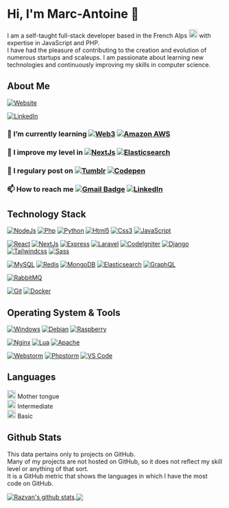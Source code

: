 
# Hi, I'm Marc-Antoine  👋

I am a self-taught full-stack developer based in the French Alps <img src="https://flagcdn.com/fr.svg" width="20" alt="Francais">  with expertise in JavaScript and PHP.   
I have had the pleasure of contributing to the creation and evolution of numerous startups and scaleups. I am passionate about learning new technologies and continuously improving my skills in computer science.


## About Me
[![Website](https://img.shields.io/badge/Website-marcantoinedutoit.com-326CE5?style=flat-square)](http://www.marcantoinedutoit.com)   

[![LinkedIn](https://img.shields.io/badge/LinkedIn-linkedin.com/marcantoinedutoit-326CE5?style=flat-square)](https://fr.linkedin.com/in/marc-antoine-dutoit-7729b35a)   


### 🌱 I’m currently learning  [![Web3](https://img.shields.io/badge/web3.js-F16822?style=flat-square&logo=web3.js&logoColor=white)](https://github.com/ChainSafe/web3.js#readme/) [![Amazon AWS](https://img.shields.io/badge/Amazon_AWS-FF9900?style=flat-square&logo=amazonaws&logoColor=white)](https://aws.amazon.com/fr/)

### 🧐 I improve my level in [![NextJs](https://img.shields.io/badge/next.js-000000?style=flat-square&logo=nextdotjs&logoColor=white)](https://nextjs.org/) [![Elasticsearch](https://img.shields.io/badge/-Elasticsearch-005571?style=flat-square&logo=Elasticsearch&logoColor=ffffff)](https://www.elastic.co/)

### 📝 I regulary post on  [![Tumblr](https://img.shields.io/badge/Tumblr-%2336465D.svg?&style=flat-square&logo=Tumblr&logoColor=white)](https://mad-webdev.tumblr.com/) [![Codepen](https://img.shields.io/badge/Codepen-000000?style=flat-squar&logo=codepen&logoColor=white)](https://codepen.io/dhakvehm)


### 📫 How to reach me [![Gmail Badge](https://img.shields.io/badge/-gmail-c14438?style=flat-square&logo=Gmail&logoColor=ffffff)](mailto:marc.antoine.dutoit@gmail.com) [![LinkedIn](https://img.shields.io/badge/LinkedIn-0077B5?style=flat-square&logo=linkedin&logoColor=white)](https://www.linkedin.com/in/marc-antoine-dutoit-7729b35a)

## Technology Stack
[![NodeJs](https://img.shields.io/badge/Node.js-339933?style=flat-square&logo=nodedotjs&logoColor=white)](https://nodejs.org/)
[![Php](https://img.shields.io/badge/PHP-777BB4?style=flat-square&logo=php&logoColor=white)](https://www.php.net/)
[![Python](https://img.shields.io/badge/-Python-3776AB?style=flat-square&logo=python&logoColor=ffffff)](https://www.python.org/)
[![Html5](https://img.shields.io/badge/HTML5-E34F26?style=flat-square&logo=html5&logoColor=white)](https://html5.org/)
[![Css3](https://img.shields.io/badge/CSS3-1572B6?style=flat-square&logo=css3&logoColor=white)](https://developer.mozilla.org/fr/docs/Web/CSS)
[![JavaScript](https://img.shields.io/badge/-JavaScript-%23F7DF1C?style=flat-square&logo=javascript&logoColor=000000&labelColor=%23F7DF1C&color=%23FFCE5A)](https://www.javascript.com/)

[![React](https://img.shields.io/badge/React-20232A?style=flat-square&logo=react&logoColor=61DAFB)](https://reactjs.org/)
[![NextJs](https://img.shields.io/badge/next.js-000000?style=flat-square&logo=nextdotjs&logoColor=white)](https://nextjs.org/)
[![Express](https://img.shields.io/badge/Express.js-000000?style=flat-square&logo=express&logoColor=white)](https://expressjs.com/)
[![Laravel](https://img.shields.io/badge/Laravel-FF2D20?style=flat-square&logo=laravel&logoColor=white)](https://laravel.com/)
[![CodeIgniter](https://img.shields.io/badge/Codeigniter-EF4223?style=flat-square&logo=codeigniter&logoColor=white)](https://codeigniter.com/)
[![Django](https://img.shields.io/badge/-Django-092E20?style=flat-square&logo=Django&logoColor=ffffff)](https://www.djangoproject.com/)
[![Tailwindcss](https://img.shields.io/badge/Tailwind_CSS-38B2AC?style=flat-square&logo=tailwind-css&logoColor=white)](https://tailwindcss.com/)
[![Sass](https://img.shields.io/badge/Sass-CC6699?style=flat-square&logo=sass&logoColor=white)](https://sass-lang.com/)

[![MySQL](https://img.shields.io/badge/-MySQL-4479A1?style=flat-square&logo=MySQL&logoColor=ffffff)](https://www.mysql.com/)
[![Redis](https://img.shields.io/badge/-Redis-DC382D?style=flat-square&logo=Redis&logoColor=ffffff)](https://redis.io/)
[![MongoDB](https://img.shields.io/badge/-MongoDB-47A248?style=flat-square&logo=MongoDB&logoColor=ffffff)](https://www.mongodb.com/)
[![Elasticsearch](https://img.shields.io/badge/-Elasticsearch-005571?style=flat-square&logo=Elasticsearch&logoColor=ffffff)](https://www.elastic.co/)
[![GraphQL](https://img.shields.io/badge/GraphQl-E10098?style=flat-square&logo=graphql&logoColor=white)](https://graphql.org/)

[![RabbitMQ](https://img.shields.io/badge/-RabbitMQ-FF6600?style=flat-square&logo=RabbitMQ&logoColor=ffffff)](https://www.rabbitmq.com/)

[![Git](https://img.shields.io/badge/-Git-%23F05032?style=flat-square&logo=git&logoColor=%23ffffff)](https://git-scm.com/)
[![Docker](https://img.shields.io/badge/-Docker-2496ED?style=flat-square&logo=docker&logoColor=ffffff)](https://www.docker.com/)

## Operating System & Tools
[![Windows](https://img.shields.io/badge/Windows-0078D6?style=flat-square&logo=windows&logoColor=white)](https://www.microsoft.com/windows)
[![Debian](https://img.shields.io/badge/Debian-A81D33?style=flat-square&logo=debian&logoColor=white)](https://www.debian.org/index.fr.html)
[![Raspberry](https://img.shields.io/badge/Raspberry%20Pi-A22846?style=flat-square&logo=Raspberry%20Pi&logoColor=white)](https://www.raspberrypi.com/software/operating-systems/)

[![Nginx](https://img.shields.io/badge/Nginx-009639?style=flat-square&logo=nginx&logoColor=white)](https://www.nginx.com/)
[![Lua](https://img.shields.io/badge/Lua-2C2D72?style=flat-square&logo=lua&logoColor=white)](https://www.nginx.com/resources/wiki/modules/lua/)
[![Apache](https://img.shields.io/badge/Apache-D22128?style=flat-square&logo=Apache&logoColor=white)](https://httpd.apache.org/)

[![Webstorm](https://img.shields.io/badge/IDE-WebStorm-000000?style=flat-square&logo=WebStorm&logoColor=white)](https://www.jetbrains.com/webstorm/)
[![Phpstorm](http://img.shields.io/badge/IDE-PHPStorm-181717?style=flat-squaree&logo=phpstorm&logoColor=white)](https://www.jetbrains.com/phpstorm/)
[![VS Code](https://img.shields.io/badge/IDE-VSCode-%23007ACC?style=flat-square&logo=Visual-studio-code)](https://code.visualstudio.com/)


## Languages

<img src="https://flagcdn.com/fr.svg" width="20" alt="Francais"> Mother tongue   
<img src="https://flagcdn.com/us.svg" width="20" alt="English"> Intermediate   
<img src="https://flagcdn.com/it.svg" width="20" alt="Italian"> Basic   

## Github Stats 
This data pertains only to projects on GitHub.   
Many of my projects are not hosted on GitHub, so it does not reflect my skill level or anything of that sort.  
It is a GitHub metric that shows the languages in which I have the most code on GitHub.

<a href="https://github.com/marcantoinedutoit">
  <img align="center" src="https://github-readme-stats.vercel.app/api?username=marcantoinedutoit&show_icons=true&include_all_commits=true&theme=radical" alt="Razvan's github stats" />
</a>
<a href="https://github.com/marcantoinedutoit">
  <img align="center" src="https://github-readme-stats.vercel.app/api/top-langs/?username=marcantoinedutoit&layout=compact&theme=radical&langs_count=6" />
</a>

